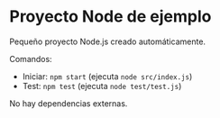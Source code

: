 # Proyecto Node de ejemplo

Pequeño proyecto Node.js creado automáticamente.

Comandos:

- Iniciar: `npm start` (ejecuta `node src/index.js`)
- Test: `npm test` (ejecuta `node test/test.js`)

No hay dependencias externas.
